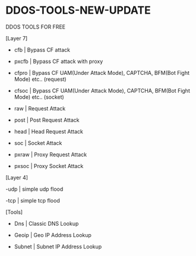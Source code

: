 # DDOS-TOOLS-NEW-UPDATE
DDOS TOOLS FOR FREE

[Layer 7]

 - cfb   | Bypass CF attack

 - pxcfb | Bypass CF attack with proxy

 - cfpro | Bypass CF UAM(Under Attack Mode), CAPTCHA, BFM(Bot Fight Mode) etc.. (request)

 - cfsoc | Bypass CF UAM(Under Attack Mode), CAPTCHA, BFM(Bot Fight Mode) etc.. (socket)

 - raw   | Request Attack

 - post  | Post Request Attack

 - head  | Head Request Attack

 - soc   | Socket Attack

 - pxraw | Proxy Request Attack

 - pxsoc | Proxy Socket Attack

 

  [Layer 4]

  -udp | simple udp flood

  -tcp | simple tcp flood

  

  [Tools]

 - Dns        | Classic DNS Lookup

 - Geoip      | Geo IP Address Lookup

 - Subnet     | Subnet IP Address Lookup
